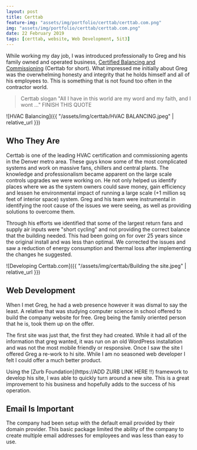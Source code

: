 ```yaml
---
layout: post
title: Certtab
feature-img: "assets/img/portfolio/certtab/certtab.com.png"
img: "assets/img/portfolio/certtab/certtab.com.png"
date: 22 February 2019
tags: [certtab, website, Web Development, 5it3]
---
```


While working my day job, I was introduced professionally to Greg and his family owned and operated business, [Certified Balancing and Commissioning](https://certtab.com) (Certtab for short). What impressed me initially about Greg was the overwhelming honesty and integrity that he holds himself and all of his employees to. This is something that is not found too often in the contractor world. 

> Certtab slogan "All I have in this world are my word and my faith, and I wont ..." FINISH THIS QUOTE


![HVAC Balancing]({{ "/assets/img/certtab/HVAC BALANCING.jpeg" | relative_url }})

## Who They Are

Certtab is one of the leading HVAC certification and commissioning agents in the Denver metro area. These guys know some of the most complicated systems and work on massive fans, chillers and central plants. The knowledge and professionalism became apparent on the large scale controls upgrades we were working on. He not only helped us identify places where we as the system owners could save money, gain efficiency and lessen he environmental impact of running a large scale (+1 million sq feet of interior space) system. Greg and his team were instrumental in identifying the root cause of the issues we were seeing, as well as providing solutions to overcome them. 

Through his efforts we identified that some of the largest return fans and supply air inputs were "short cycling" and not providing the correct balance that the building needed. This had been going on for over 25 years since the original install and was less than optimal. We corrected the issues and saw a reduction of energy consumption and thermal loss after implementing the changes he suggested.


![Developing Certtab.com]({{ "/assets/img/certtab/Building the site.jpeg" | relative_url }})

## Web Development

When I met Greg, he had a web presence however it was dismal to say the least. A relative that was studying computer science in school offered to build the company website for free. Greg being the family oriented person that he is, took them up on the offer. 

The first site was just that, the first they had created. While it had all of the information that greg wanted, it was run on an old WordPress installation and was not the most mobile friendly or responsive. Once I saw the site I offered Greg a re-work to hi site. While I am no seasoned web developer I felt I could offer a much better product. 

Using the [Zurb Foundation](https://ADD ZURB LINK HERE !!) framework to develop his site, I was able to quickly turn around a new site. This is a great improvement to his business and hopefully adds to the success of his operation.

## Email Is Important

The company had been setup with the default email provided by their domain provider. This basic package limited the ability of the company to create multiple email addresses for employees and was less than easy to use. 
